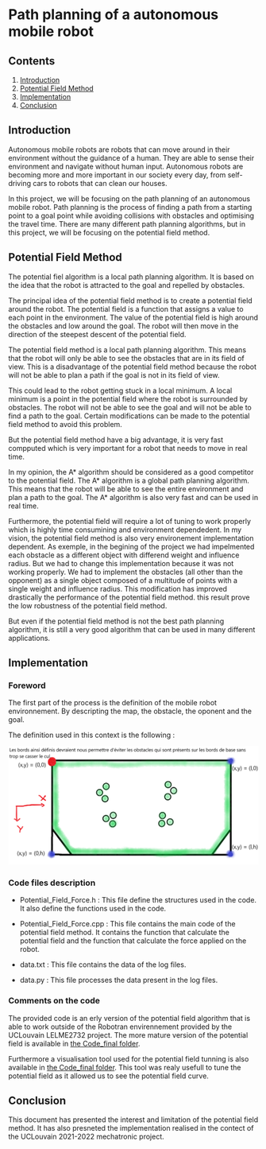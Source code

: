 # Path planning of a autonomous mobile robot

## Contents
1. [Introduction](#introduction)
2. [Potential Field Method](#potential-field-method)
3. [Implementation](#implementation)
4. [Conclusion](#conclusion)

## Introduction
Autonomous mobile robots are robots that can move around in their environment without the guidance of a human. They are able to sense their environment and navigate without human input. Autonomous robots are becoming more and more important in our society every day, from self-driving cars to robots that can clean our houses. 

In this project, we will be focusing on the path planning of an autonomous mobile robot. Path planning is the process of finding a path from a starting point to a goal point while avoiding collisions with obstacles and optimising the travel time. There are many different path planning algorithms, but in this project, we will be focusing on the potential field method. 

## Potential Field Method
The potential fiel algorithm is a local path planning algorithm. It is based on the idea that the robot is attracted to the goal and repelled by obstacles. 

The principal idea of the potential field method is to create a potential field around the robot. The potential field is a function that assigns a value to each point in the environment. The value of the potential field is high around the obstacles and low around the goal. The robot will then move in the direction of the steepest descent of the potential field.

The potential field method is a local path planning algorithm. This means that the robot will only be able to see the obstacles that are in its field of view. This is a disadvantage of the potential field method because the robot will not be able to plan a path if the goal is not in its field of view. 

This could lead to the robot getting stuck in a local minimum. A local minimum is a point in the potential field where the robot is surrounded by obstacles. The robot will not be able to see the goal and will not be able to find a path to the goal. Certain modifications can be made to the potential field method to avoid this problem.

But the potential field method have a big advantage, it is very fast compputed which is very important for a robot that needs to move in real time.

In my opinion, the A* algorithm should be considered as a good competitor to the potential field. The A* algorithm is a global path planning algorithm. This means that the robot will be able to see the entire environment and plan a path to the goal. The A* algorithm is also very fast and can be used in real time. 

Furthermore, the potential field will require a lot of tuning to work properly which is highly time consumining and environment dependedent. In my vision, the potential field method is also very environement implementation dependent. As exemple, in the begining of the project we had impelmented each obstacle as a different object with differend weight and influence radius. But we had to change this implementation because it was not working properly. We had to implement the obstacles (all other than the opponent) as a single object composed of a multitude of points with a single weight and influence radius. This modification has improved drastically the performance of the potential field method. this result prove the low robustness of the potential field method.

But even if the potential field method is not the best path planning algorithm, it is still a very good algorithm that can be used in many different applications. 

## Implementation 

### Foreword

The first part of the process is the definition of the mobile robot environnement. By descripting the map, the obstacle,  the oponent and the goal. 

The definition used in this context is the following : 

![RepresentationCarte](RepresentationCarte.png)

### Code files description

- Potential_Field_Force.h : This file define the structures used in the code. It also define the functions used in the code.

- Potential_Field_Force.cpp : This file contains the main code of the potential field method. It contains the function that calculate the potential field and the function that calculate the force applied on the robot.

- data.txt : This file contains the data of the log files.

- data.py : This file processes the data present in the log files. 


### Comments on the code

The provided code is an erly version of the potential field algorithm that is able to work outside of the Robotran envirennement provided by the UCLouvain LELME2732 project. The more mature version of the potential field is available in [the Code_final folder](Code_final/Raspberry/cpp-project/Sources/path).

Furthermore a visualisation tool used for the potential field tunning is also available in [the Code_final folder](Code_final/Raspberry/cpp-project/Sources/visualisation_potential). This tool was realy usefull to tune the potential field as it allowed us to see the potential field curve.

## Conclusion

This document has presented the interest and limitation of the potential field method. It has also presneted the implementation realised in the contect of the UCLouvain 2021-2022 mechatronic project.
